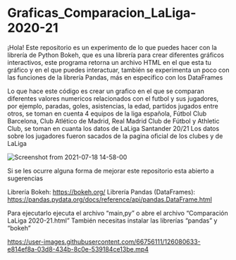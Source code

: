 # Graficas_Comparacion_LaLiga-2020-21
¡Hola! 
Este repositorio es un experimento de lo que puedes hacer con la librería de Python Bokeh, que es una librería para crear diferentes gráficos interactivos, este programa retorna un archivo HTML en el que esta tu gráfico y en el que puedes interactuar, también se experimenta un poco con las funciones de la librería Pandas, más en especifico con los DataFrames

Lo que hace este código es crear un grafico en el que se comparan diferentes valores numericos relacionados con el futbol y sus jugadores, por ejemplo, paradas, goles, asistencias, la edad, partidos jugados entre otros, se toman en cuenta 4 equipos de la liga española, Fútbol Club Barcelona, Club Atlético de Madrid, Real Madrid Club de Fútbol y Athletic Club, se toman en cuanta los datos de LaLiga Santander 20/21
Los datos sobre los jugadores fueron sacados de la pagina oficial de los clubes y de LaLiga

![Screenshot from 2021-07-18 14-58-00](https://user-images.githubusercontent.com/66756111/126080569-78ad11df-cf8e-44ff-8fdd-24dc9fdc6cd0.png)


Si se les ocurre alguna forma de mejorar este repositorio esta abierto a sugerencias

Librería Bokeh: https://bokeh.org/
Librería Pandas (DataFrames): https://pandas.pydata.org/docs/reference/api/pandas.DataFrame.html

Para ejecutarlo ejecuta el archivo “main,py” o abre el archivo “Comparación LaLiga 2020-21.html”
También necesitas instalar las librerías “pandas” y “bokeh”

https://user-images.githubusercontent.com/66756111/126080633-e814ef8a-03d8-434b-8c0e-539184ce13be.mp4
